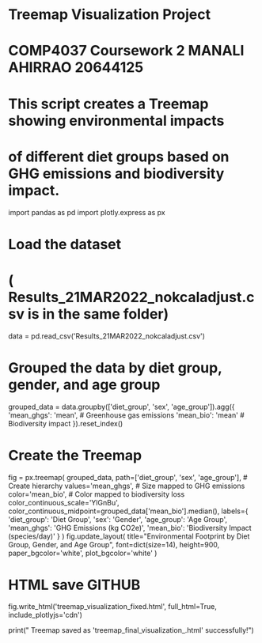 # Treemap Visualization Project
# COMP4037 Coursework 2 MANALI AHIRRAO 20644125

# This script creates a Treemap showing environmental impacts 
# of different diet groups based on GHG emissions and biodiversity impact.

import pandas as pd
import plotly.express as px

# Load the dataset
# ( Results_21MAR2022_nokcaladjust.csv is in the same folder)
data = pd.read_csv('Results_21MAR2022_nokcaladjust.csv')

# Grouped the data by diet group, gender, and age group
grouped_data = data.groupby(['diet_group', 'sex', 'age_group']).agg({
    'mean_ghgs': 'mean',   # Greenhouse gas emissions
    'mean_bio': 'mean'     # Biodiversity impact
}).reset_index()

# Create the Treemap
fig = px.treemap(
    grouped_data,
    path=['diet_group', 'sex', 'age_group'],  # Create hierarchy
    values='mean_ghgs',                      # Size mapped to GHG emissions
    color='mean_bio',                        # Color mapped to biodiversity loss
    color_continuous_scale='YlGnBu',
    color_continuous_midpoint=grouped_data['mean_bio'].median(),
    labels={
        'diet_group': 'Diet Group',
        'sex': 'Gender',
        'age_group': 'Age Group',
        'mean_ghgs': 'GHG Emissions (kg CO2e)',
        'mean_bio': 'Biodiversity Impact (species/day)'
    }
)
fig.update_layout(
    title="Environmental Footprint by Diet Group, Gender, and Age Group",
    font=dict(size=14),
    height=900,
    paper_bgcolor='white',
    plot_bgcolor='white'
)

# HTML save GITHUB
fig.write_html('treemap_visualization_fixed.html', full_html=True, include_plotlyjs='cdn')

print(" Treemap saved as 'treemap_final_visualization_.html' successfully!")
